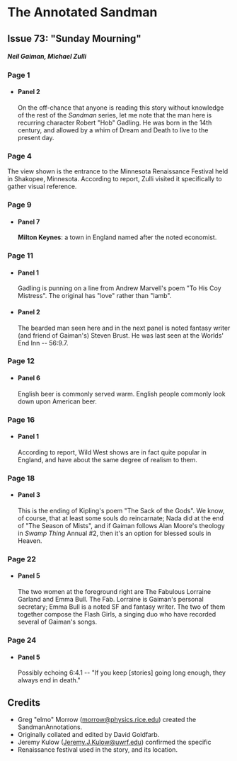 # The Annotated Sandman

## Issue 73: "Sunday Mourning"

##### Neil Gaiman, Michael Zulli

### Page 1

- #### Panel 2

  On the off-chance that anyone is reading this story without knowledge of the rest of the _Sandman_ series, let me note that the man here is recurring character Robert "Hob" Gadling. He was born in the 14th century, and allowed by a whim of Dream and Death to live to the present day.

### Page 4

The view shown is the entrance to the Minnesota Renaissance Festival held in Shakopee, Minnesota. According to report, Zulli visited it specifically to gather visual reference.

### Page 9

- #### Panel 7

  **Milton Keynes**: a town in England named after the noted economist.

### Page 11

- #### Panel 1

  Gadling is punning on a line from Andrew Marvell's poem "To His Coy Mistress". The original has "love" rather than "lamb".

- #### Panel 2

  The bearded man seen here and in the next panel is noted fantasy writer (and friend of Gaiman's) Steven Brust. He was last seen at the Worlds' End Inn -- 56:9.7.

### Page 12

- #### Panel 6

  English beer is commonly served warm. English people commonly look down upon American beer.

### Page 16

- #### Panel 1

  According to report, Wild West shows are in fact quite popular in England, and have about the same degree of realism to them.

### Page 18

- #### Panel 3

  This is the ending of Kipling's poem "The Sack of the Gods".   We know, of course, that at least some souls do reincarnate; Nada did at the end of "The Season of Mists", and if Gaiman follows Alan Moore's theology in _Swamp Thing_ Annual #2, then it's an option for blessed souls in Heaven.

### Page 22

- #### Panel 5

  The two women at the foreground right are The Fabulous Lorraine Garland and Emma Bull. The Fab. Lorraine is Gaiman's personal secretary; Emma Bull is a noted SF and fantasy writer. The two of them together compose the Flash Girls, a singing duo who have recorded several of Gaiman's songs.

### Page 24

- #### Panel 5

  Possibly echoing 6:4.1 -- "If you keep [stories] going long enough, they always end in death."

## Credits

- Greg "elmo" Morrow (morrow@physics.rice.edu) created the SandmanAnnotations.
- Originally collated and edited by David Goldfarb.
- Jeremy Kulow (Jeremy.J.Kulow@uwrf.edu) confirmed the specific
- Renaissance festival used in the story, and its location.
